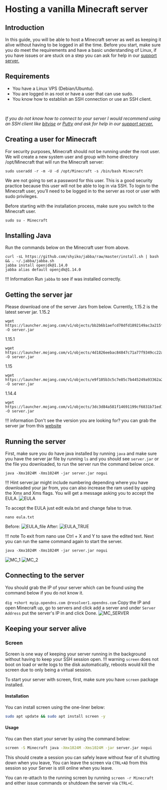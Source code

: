 # Hosting a vanilla Minecraft server

## Introduction
In this guide, you will be able to host a Minecraft server as well as keeping it alive without having to be logged in all the time. Before you start, make sure you do meet the requirements and have a basic understanding of Linux, if you have issues or are stuck on a step you can ask for help in our [support server.](https://discord.gg/jcKEyxn)

## Requirements 
* You have a Linux VPS (Debian/Ubuntu).
* You are logged in as root or have a user that can use sudo.
* You know how to establish an SSH connection or use an SSH client.
<br/>

*If you do not know how to connect to your server I would recommend using an SSH client like [bitvise](https://www.bitvise.com/ssh-client-download) or [Putty](https://www.putty.org/) and ask for help in our [support server.](https://discord.gg/jcKEyxn)*

## Creating a user for Minecraft
For security purposes, Minecraft should not be running under the root user. We will create a new system user and group with home directory /opt/Minecraft that will run the Minecraft server:

```
sudo useradd -r -m -U -d /opt/Minecraft -s /bin/bash Minecraft
```
We are not going to set a password for this user. This is a good security practice because this user will not be able to log in via SSH. To login to the Minecraft user, you’ll need to be logged in to the server as root or user with sudo privileges.

Before starting with the installation process, make sure you switch to the Minecraft user.

```sudo su - Minecraft```

## Installing Java
Run the commands below on the Minecraft user from above.
```
curl -sL https://github.com/shyiko/jabba/raw/master/install.sh | bash && . ~/.jabba/jabba.sh
jabba install openjdk@1.14.0
jabba alias default openjdk@1.14.0
```

!!! Information 
    Run `jabba` to see if was installed correctly. 

## Getting the server jar
Please download one of the server Jars from below. Currently, 1.15.2 is the latest server jar.
1.15.2
```
wget https://launcher.mojang.com/v1/objects/bb2b6b1aefcd70dfd1892149ac3a215f6c636b07/server.jar -O server.jar
```
1.15.1
```
wget https://launcher.mojang.com/v1/objects/4d1826eebac84847c71a77f9349cc22afd0cf0a1/server.jar -O server.jar
```
1.15
```
wget https://launcher.mojang.com/v1/objects/e9f105b3c5c7e85c7b445249a93362a22f62442d/server.jar -O server.jar
```
1.14.4
```
wget https://launcher.mojang.com/v1/objects/3dc3d84a581f14691199cf6831b71ed1296a9fdf/server.jar -O server.jar
```

!!! information
    Don't see the version you are looking for? you can grab the server jar from this [website](https://mcversions.net/)

## Running the server
First, make sure you do have java installed by running `java` and make sure you have the server jar file by running `ls` and you should see `server.jar` or the file you downloaded, to run the server run the command below once.
```
java -Xmx1024M -Xms1024M -jar server.jar nogui
```
!!! Hint
    server.jar might include numbering depending where you have downloaded your jar from, you can also increase the ram used by upping the Xmx and Xms flags.
You will get a message asking you to accept the EULA.
![EULA](https://i.imgur.com/HgyNGLQ.png)

To accept the EULA just edit eula.txt and change false to true.
```
nano eula.txt
```
Before:
![EULA_file](https://i.imgur.com/8EST1o0.png)
After:
![EULA_TRUE](https://i.imgur.com/vwia9Bo.png)

!!! note
    To exit from nano use Ctrl + X and Y to save the edited text.
Next you can run the same command again to start the server.
```
java -Xmx1024M -Xms1024M -jar server.jar nogui
```
![MC_1](https://i.imgur.com/jBAx1GP.png)
![MC_2](https://i.imgur.com/naswFjM.png)

## Connecting to the server
You should grab the IP of your server which can be found using the command below if you do not know it.

```dig +short myip.opendns.com @resolver1.opendns.com```
 Copy the IP and open Minecraft up, go to servers and click add a server and under `Server Address` put the server's IP in and click Done.
 ![MC_SERVER](https://i.imgur.com/Sv1gMft.png)

## Keeping your server alive

### Screen

Screen is one way of keeping your server running in the background without having to keep your SSH session open.
!!! warning
    `screen` does not boot on load or write logs to the disk automatically, reboots would kill the screen due to only being a virtual session.

To start your server with screen, first, make sure you have `screen` package installed.

#### Installation
You can install screen using the one-liner below:
```bash
sudo apt update && sudo apt install screen -y
```
#### Usage

You can then start your server by using the command below:
```bash
screen -S Minecraft java -Xmx1024M -Xms1024M -jar server.jar nogui
```
This should create a session you can safely leave without fear of it shutting down when you leave, 
You can leave the screen via `CTRL+AD` from this session so your Server is still online when you leave.

You can re-attach to the running screen by running `screen -r Minecraft` and either issue commands or shutdown the server via `CTRL+C`.